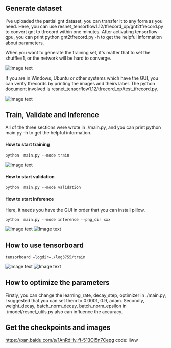 ## Generate dataset
I've uploaded the partial gnt dataset, you can transfer it to any form as you need. Here, you can use resnet_tensorflow1.12/tfrecord_op/gnt2tfrecord.py to convert gnt to tfrecord within one minutes. After activating tensorflow-gpu, you can print python gnt2tfrecord.py -h to get the helpful information about parameters.

When you want to generate the training set, it's matter that to set the shuffle=1, or the network will be hard to converge.

![Image text](https://github.com/HuiyanWen/resnet_tensorflow/blob/master/imgs/2.png)

If you are in Windows, Ubuntu or other systems which have the GUI, you can verify tfrecords by printing the images and theirs label. The python document involved is resnet_tensorflow1.12/tfrecord_op/test_tfrecord.py.

![Image text](https://github.com/HuiyanWen/resnet_tensorflow/blob/master/imgs/3.png)
## Train, Validate and Inference
All of the three sections were wrote in ./main.py, and you can print python main.py -h to get the helpful information.

#### How to start training
```
python  main.py --mode train 
```
![Image text](https://github.com/HuiyanWen/resnet_tensorflow/blob/master/imgs/4.png)
#### How to start validation
```
python  main.py --mode validation 
```
#### How to start inference
Here, it needs you have the GUI in order that you can install pillow.
```
python  main.py --mode inference --png_dir xxx 
```
![Image text](https://github.com/HuiyanWen/resnet_tensorflow/blob/master/imgs/7.png)
![Image text](https://github.com/HuiyanWen/resnet_tensorflow/blob/master/imgs/6.png)
## How to use tensorboard
```
tensorboard –logdir=./log3755/train
```
![Image text](https://github.com/HuiyanWen/resnet_tensorflow/blob/master/imgs/8.png)
![Image text](https://github.com/HuiyanWen/resnet_tensorflow/blob/master/imgs/9.png)
## How to optimize the parameters
Firstly, you can change the learning_rate, decay_step, optimizer in ./main.py, I suggested that you can set them to 0.0001, 0.9, adam.
Secondly, weight_decay, batch_norm_decay, batch_norm_epsilon in ./model/resnet_utils.py also can influence the accuracy.

## Get the checkpoints and images
https://pan.baidu.com/s/1AnRdHv_ff-513OI5n7Cepg code: iiww
